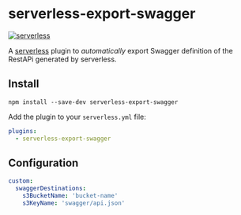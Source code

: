 # serverless-export-swagger
[![serverless](http://public.serverless.com/badges/v3.svg)](http://www.serverless.com)

A [serverless](http://www.serverless.com) plugin to _automatically_ export Swagger definition of the RestAPi generated by 
serverless.

## Install

`npm install --save-dev serverless-export-swagger`

Add the plugin to your `serverless.yml` file:

```yaml
plugins:
  - serverless-export-swagger
```

## Configuration

```yaml
custom:
  swaggerDestinations:
    s3BucketName: 'bucket-name'
    s3KeyName: 'swagger/api.json'
```